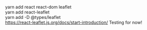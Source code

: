 yarn add react react-dom leaflet
<br>
yarn add react-leaflet
<br>
yarn add -D @types/leaflet
<br>
https://react-leaflet.js.org/docs/start-introduction/
Testing for now!
